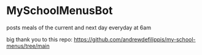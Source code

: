 # MySchoolMenusBot
posts meals of the current and next day everyday at 6am

big thank you to this repo: https://github.com/andrewdefilippis/my-school-menus/tree/main

